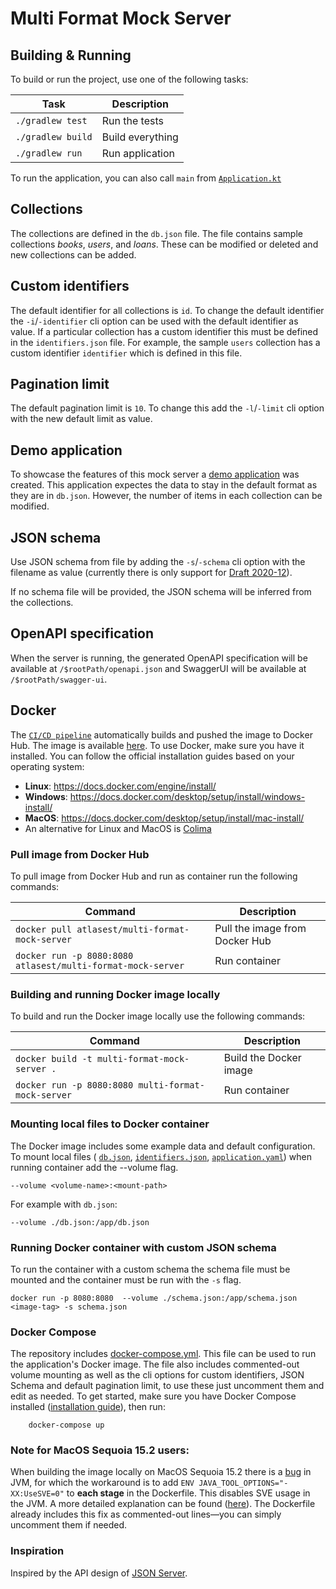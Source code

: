 # Multi Format Mock Server

## Building & Running

To build or run the project, use one of the following tasks:

| Task              | Description      |
|-------------------|------------------|
| `./gradlew test`  | Run the tests    |
| `./gradlew build` | Build everything |
| `./gradlew run`   | Run application  |

To run the application, you can also call `main` from [
`Application.kt`](./src/main/kotlin/cz/cvut/fit/atlasest/application/Application.kt)

## Collections

The collections are defined in the `db.json` file. The file contains sample collections *books*, *users*, and *loans*. These can be modified or deleted and new collections can be added. 

## Custom identifiers

The default identifier for all collections is `id`. To change the default identifier the `-i`/`-identifier` cli option can be used with the default identifier as value. If a particular collection has a custom identifier this must be defined in the `identifiers.json` file. For example, the sample `users` collection has a custom identifier `identifier` which is defined in this file.

## Pagination limit
The default pagination limit is `10`. To change this add the `-l`/`-limit` cli option with the new default limit as value.

## Demo application
To showcase the features of this mock server a [demo application](https://github.com/atestee/library-management-app) was created. This application expectes the data to stay in the default format as they are in `db.json`. However, the number of items in each collection can be modified.

## JSON schema

Use JSON schema from file by adding the `-s`/`-schema` cli option with the filename as value (currently there is only support for [Draft 2020-12](https://json-schema.org/draft/2020-12#draft-2020-12)).

If no schema file will be provided, the JSON schema will be inferred from the collections.

## OpenAPI specification

When the server is running, the generated OpenAPI specification will be available at `/$rootPath/openapi.json` and
SwaggerUI will be available at `/$rootPath/swagger-ui`.

## Docker
 The [`CI/CD pipeline`](.gitlab-ci.yml) automatically builds and pushed the image to Docker Hub. The image is available [here](https://hub.docker.com/repository/docker/atlasest/multi-format-mock-server/general). To use Docker, make sure you have it installed. You can follow the official installation guides based on your operating system:

* **Linux**: https://docs.docker.com/engine/install/
* **Windows**: https://docs.docker.com/desktop/setup/install/windows-install/
* **MacOS**: https://docs.docker.com/desktop/setup/install/mac-install/
* An alternative for Linux and MacOS is [Colima](https://github.com/abiosoft/colima)

### Pull image from Docker Hub
To pull image from Docker Hub and run as container run the following commands:

| Command                                                     | Description                    |
|-------------------------------------------------------------|--------------------------------|
| `docker pull atlasest/multi-format-mock-server`             | Pull the image from Docker Hub |
| `docker run -p 8080:8080 atlasest/multi-format-mock-server` | Run container                  |

### Building and running Docker image locally

To build and run the Docker image locally use the following commands:

| Command                                            | Description            |
|----------------------------------------------------|------------------------|
| `docker build -t multi-format-mock-server .`       | Build the Docker image |
| `docker run -p 8080:8080 multi-format-mock-server` | Run container          |
 
### Mounting local files to Docker container
The Docker image includes some example data and default configuration. To mount local files (
[`db.json`](db.json), [`identifiers.json`](identifiers.json), [`application.yaml`](src/main/resources/application.yaml)) when running container add the --volume flag.

`--volume <volume-name>:<mount-path>`

For example with `db.json`:

`--volume ./db.json:/app/db.json`

### Running Docker container with custom JSON schema

To run the container with a custom schema the schema file must be mounted and the container must be run with the `-s` flag.

`docker run -p 8080:8080  --volume ./schema.json:/app/schema.json <image-tag> -s schema.json`

### Docker Compose

The repository includes [docker-compose.yml](docker-compose.yml). This file can be used to run the application's Docker image. The file also includes commented-out volume mounting as well as the cli options for custom identifiers, JSON Schema and default pagination limit, to use these just uncomment them and edit as needed. To get started, make sure you have Docker Compose installed ([installation guide](https://docs.docker.com/compose/install/)), then run:

```shell
    docker-compose up
```

### Note for MacOS Sequoia 15.2 users:

When building the image locally on MacOS Sequoia 15.2 there is a [bug](https://bugs.openjdk.org/browse/JDK-8345296) in JVM, for which the workaround is to add `ENV JAVA_TOOL_OPTIONS="-XX:UseSVE=0"` to **each stage** in the Dockerfile. This disables SVE usage in the JVM. A more detailed explanation can be found ([here](https://medium.com/@luketn/java-on-docker-sigill-exception-on-mac-os-sequoia-15-2-9311e4775442)). The Dockerfile already includes this fix as commented-out lines—you can simply uncomment them if needed.

### Inspiration

Inspired by the API design of [JSON Server](https://github.com/typicode/json-server).
